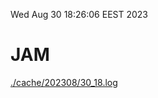 Wed Aug 30 18:26:06 EEST 2023
# JAM
<a href='./cache/202308/30_18.log'>./cache/202308/30_18.log</a>
